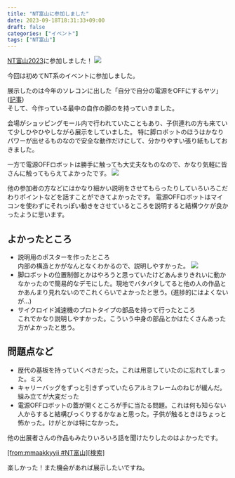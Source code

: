 ```yaml
---
title: "NT富山に参加しました"
date: 2023-09-18T18:31:33+09:00
draft: false
categories: ["イベント"]
tags: ["NT富山"]
---
```


[NT富山2023](https://wiki.nicotech.jp/nico_tech/?NT%E5%AF%8C%E5%B1%B12023)に参加しました！
![](../img/NT_Toyama_poster.jpg)

今回は初めてNT系のイベントに参加しました。

展示したのは今年のソレコンに出した「自分で自分の電源をOFFにするヤツ」([記事](../post45/))  
そして、今作っている最中の自作の脚のを持っていきました。

会場がショッピングモール内で行われていたこともあり、子供連れの方も来ていて少しひやひやしながら展示をしていました。
特に脚ロボットのほうはかなりパワーが出せるものなので安全な動作だけにして、分かりやすい張り紙もしておきました。

一方で電源OFFロボットは勝手に触っても大丈夫なものなので、かなり気軽に皆さんに触ってもらえてよかったです。
![](../img/NT_Toyama_mmaakkyyii.jpg)


他の参加者の方などにはかなり細かい説明をさせてもらったりしていろいろこだわりポイントなどを話すことができてよかったです。
電源OFFロボットはマイコンを使わずにそれっぽい動きをさせているところを説明すると結構ウケが良かったように思います。

## よかったところ
* 説明用のポスターを作ったところ  
内部の構造とかがなんとなくわかるので、説明しやすかった。
![](../img/NT_Toyama_poster2.png)
* 脚ロボットの位置制御とかはやろうと思っていたけどあんまりきれいに動かなかったので簡易的なデモにした。現地でバタバタしてると他の人の作品とかあんまり見れないのでこれくらいでよかったと思う。(進捗的にはよくないが…)
* サイクロイド減速機のプロトタイプの部品を持って行ったところ  
これでかなり説明しやすかった。こういう中身の部品とかはたくさんあった方がよかったと思う。

## 問題点など
* 歴代の基板を持っていくべきだった。これは用意していたのに忘れてしまった。ミス
* キャリーバッグをずっと引きずっていたらアルミフレームのねじが緩んだ。組み立てが大変だった
* 電源OFFロボットの蓋が開くところが手に当たる問題。これは何も知らない人からすると結構びっくりするかなぁと思った。子供が触るときはちょっと怖かった。けがとかは特になかった。


他の出展者さんの作品もみたりいろいろ話を聞けたりしたのはよかったです。

[[from:mmaakkyyii #NT富山][検索]](https://twitter.com/search?q=from%3Ammaakkyyii%20%23NT%E5%AF%8C%E5%B1%B1&src=typed_query&f=live)

楽しかった！また機会があれば展示したいですね。